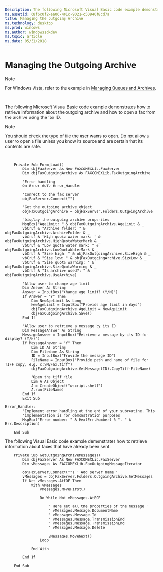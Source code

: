 ```yaml
---
Description: The following Microsoft Visual Basic code example demonstrates how to retrieve information about the outgoing archive and how to open a fax from the archive using the fax ID.
ms.assetid: 68f6c0f2-ea06-401c-9021-c50940f8cd7a
title: Managing the Outgoing Archive
ms.technology: desktop
ms.prod: windows
ms.author: windowssdkdev
ms.topic: article
ms.date: 05/31/2018
---
```


# Managing the Outgoing Archive

> [!Note]  
> For Windows Vista, refer to the example in [Managing Queues and Archives](-mfax-managing-queues-and-archives.md).

 

The following Microsoft Visual Basic code example demonstrates how to retrieve information about the outgoing archive and how to open a fax from the archive using the fax ID.

> [!Note]  
> You should check the type of file the user wants to open. Do not allow a user to open a file unless you know its source and are certain that its contents are safe.

 


```VB
    Private Sub Form_Load()
        Dim objFaxServer As New FAXCOMEXLib.FaxServer
        Dim objFaxOutgoingArchive As FAXCOMEXLib.FaxOutgoingArchive

        'Error handling
        On Error GoTo Error_Handler

        'Connect to the fax server
        objFaxServer.Connect("")

        'Get the outgoing archive object
        objFaxOutgoingArchive = objFaxServer.Folders.OutgoingArchive

        'Display the outgoing archive properties
        MsgBox("AgeLimit: " & objFaxOutgoingArchive.AgeLimit & _
        vbCrLf & "Archive folder: " & objFaxOutgoingArchive.ArchiveFolder & _
        vbCrLf & "High quota water mark: " & objFaxOutgoingArchive.HighQuotaWaterMark & _
        vbCrLf & "Low quota water mark: " & objFaxOutgoingArchive.LowQuotaWaterMark & _
        vbCrLf & "Size high: " & objFaxOutgoingArchive.SizeHigh & _
        vbCrLf & "Size low: " & objFaxOutgoingArchive.SizeLow & _
        vbCrLf & "Size quota warning: " & objFaxOutgoingArchive.SizeQuotaWarning & _
        vbCrLf & "Is archive used?: " & objFaxOutgoingArchive.UseArchive)

        'Allow user to change age limit
        Dim Answer As String
        Answer = InputBox("Change age limit? (Y/N)")
        If Answer = "Y" Then
            Dim NewAgeLimit As Long
            NewAgeLimit = InputBox("Provide age limit in days")
            objFaxOutgoingArchive.AgeLimit = NewAgeLimit
            objFaxOutgoingArchive.Save()
        End If

        'Allow user to retrieve a message by its ID
        Dim MessageAnswer As String
        MessageAnswer = InputBox("Retrieve a message by its ID for display? (Y/N)")
        If MessageAnswer = "Y" Then
            Dim ID As String
            Dim FileName As String
            ID = InputBox("Provide the message ID")
            FileName = InputBox("Provide path and name of file for TIFF copy, e.g. c:\MyFax.tiff")
            objFaxOutgoingArchive.GetMessage(ID).CopyTiff(FileName)

            'Open the tiff file
            Dim A As Object
            A = CreateObject("wscript.shell")
            A.run(FileName)
        End If
        Exit Sub

Error_Handler:
        'Implement error handling at the end of your subroutine. This 
        'implementation is for demonstration purposes
        MsgBox("Error number: " & Hex(Err.Number) & ", " & Err.Description)

    End Sub
```



The following Visual Basic code example demonstrates how to retrieve information about faxes that have already been sent.


```VB
    Private Sub GetOutgoingArchiveMessages()
        Dim objFaxServer As New FAXCOMEXLib.FaxServer
        Dim vMessages As FAXCOMEXLib.FaxOutgoingMessageIterator

        objFaxServer.Connect("") ' Add server name ' 
        vMessages = objFaxServer.Folders.OutgoingArchive.GetMessages
        If Not vMessages.AtEOF Then
            With vMessages
                vMessages.MoveFirst()

                Do While Not vMessages.AtEOF

                    ' Here get all the properties of the message ' 
                    ' vMessages.Message.DocumentName 
                    ' vMessages.Message.Id 
                    ' vMessages.Message.TransmissionEnd 
                    ' vMessages.Message.TransmissionEnd 
                    ' vMessages.Message.Delete 

                    vMessages.MoveNext()
                Loop

            End With

        End If

    End Sub
```



 

 



